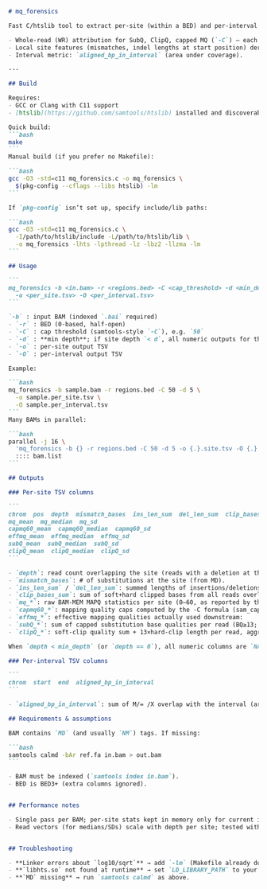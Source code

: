 ````markdown
# mq_forensics

Fast C/htslib tool to extract per-site (within a BED) and per-interval mapping statistics from BAMs.  Designed for GBS/amplicon panels (short loci), scalable to thousands of BAMs.

- Whole-read (WR) attribution for SubQ, ClipQ, capped MQ (`-C`) — each read contributes its single value to every site it overlaps.
- Local site features (mismatches, indel lengths at start position) derived from CIGAR + MD.
- Interval metric: `aligned_bp_in_interval` (area under coverage).

---

## Build

Requires:
- GCC or Clang with C11 support
- [htslib](https://github.com/samtools/htslib) installed and discoverable via `pkg-config`

Quick build:
```bash
make
```
Manual build (if you prefer no Makefile):

```bash
gcc -O3 -std=c11 mq_forensics.c -o mq_forensics \
  $(pkg-config --cflags --libs htslib) -lm
```

If `pkg-config` isn’t set up, specify include/lib paths:

```bash
gcc -O3 -std=c11 mq_forensics.c \
  -I/path/to/htslib/include -L/path/to/htslib/lib \
  -o mq_forensics -lhts -lpthread -lz -lbz2 -llzma -lm
```

## Usage

```
mq_forensics -b <in.bam> -r <regions.bed> -C <cap_threshold> -d <min_depth> \
  -o <per_site.tsv> -O <per_interval.tsv>
```

`-b` : input BAM (indexed `.bai` required)
- `-r` : BED (0-based, half-open)
- `-C` : cap threshold (samtools-style `-C`), e.g. `50`
- `-d` : **min depth**; if site depth `< d`, all numeric outputs for that site print as `NA` (default `0`)
- `-o` : per-site output TSV
- `-O` : per-interval output TSV

Example:

```bash
mq_forensics -b sample.bam -r regions.bed -C 50 -d 5 \
  -o sample.per_site.tsv \
  -O sample.per_interval.tsv
```
Many BAMs in parallel:

```bash
parallel -j 16 \
  'mq_forensics -b {} -r regions.bed -C 50 -d 5 -o {.}.site.tsv -O {.}.iv.tsv' \
  :::: bam.list
```

## Outputs

### Per-site TSV columns

```
chrom  pos  depth  mismatch_bases  ins_len_sum  del_len_sum  clip_bases_sum
mq_mean  mq_median  mq_sd
capmq60_mean  capmq60_median  capmq60_sd
effmq_mean  effmq_median  effmq_sd
subQ_mean  subQ_median  subQ_sd
clipQ_mean  clipQ_median  clipQ_sd
```

- `depth`: read count overlapping the site (reads with a deletion at the site are included — mpileup semantics).
- `mismatch_bases`: # of substitutions at the site (from MD).
- `ins_len_sum` / `del_len_sum`: summed lengths of insertions/deletions starting at this site.
- `clip_bases_sum`: sum of soft+hard clipped bases from all reads overlapping the site.
- `mq_*`: raw BAM-MEM MAPQ statistics per site (0–60, as reported by the aligner).
- `capmq60_*`: mapping quality caps computed by the -C formula (sam_cap_mapq), rescaled from [0..C] to the familiar [0..60] range. These are upper bounds; the cap can only lower mapping quality, never raise it.
- `effmq_*`: effective mapping qualities actually used downstream:
- `subQ_*`: sum of capped substitution base qualities per read (BQ≥13; each capped at 33), aggregated per site.
- `clipQ_*`: soft-clip quality sum + 13×hard-clip length per read, aggregated per site.

When `depth < min_depth` (or `depth == 0`), all numeric columns are `NA`.

### Per-interval TSV columns

```
chrom  start  end  aligned_bp_in_interval
```

- `aligned_bp_in_interval`: sum of M/= /X overlap with the interval (area under coverage).

## Requirements & assumptions

BAM contains `MD` (and usually `NM`) tags. If missing:

```bash
samtools calmd -bAr ref.fa in.bam > out.bam
```

- BAM must be indexed (`samtools index in.bam`).
- BED is BED3+ (extra columns ignored).


## Performance notes

- Single pass per BAM; per-site stats kept in memory only for current interval.
- Read vectors (for medians/SDs) scale with depth per site; tested with BAMs with average depths of ~30-80x.  For ultra-deep data, open an issue and we (realistically, ChatGPT) can switch medians to streaming/selection.


## Troubleshooting

- **Linker errors about `log10/sqrt`** → add `-lm` (Makefile already does).
- **`libhts.so` not found at runtime** → set `LD_LIBRARY_PATH` to your htslib lib dir or use a module.
- **`MD` missing** → run `samtools calmd` as above.
